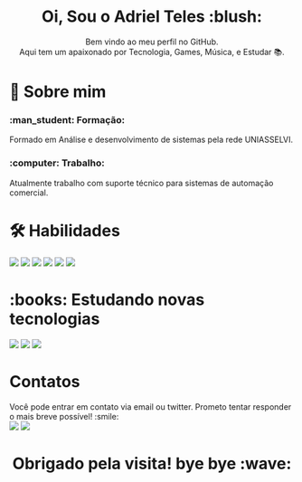 <div align="center">
<h1>Oi, Sou o Adriel Teles :blush:</h1>  
Bem vindo ao meu perfil no GitHub. <br>
Aqui tem um apaixonado por Tecnologia, Games, Música, e Estudar 📚.
</div>
<div>
  <h1> 🚀 Sobre mim </h1>
  <h3>:man_student: Formação:</h3>
  <p>Formado em Análise e desenvolvimento de sistemas pela rede UNIASSELVI.</p>
  <h3>:computer: Trabalho:</h3> 
  <p>Atualmente trabalho com suporte técnico para sistemas de automação comercial.</p>
 <div/>
  <div>
    <h1> 🛠 Habilidades </h1>
    <img src="https://img.shields.io/badge/HTML-239120?style=for-the-badge&logo=html5&logoColor=white">
    <img src="https://img.shields.io/badge/CSS3-1572B6?style=for-the-badge&logo=css3&logoColor=white">
    <img src="https://img.shields.io/badge/Bootstrap-563D7C?style=for-the-badge&logo=bootstrap&logoColor=white">
    <img src="https://img.shields.io/badge/MySQL-00000F?style=for-the-badge&logo=mysql&logoColor=white">
    <img src="https://img.shields.io/badge/Git-E34F26?style=for-the-badge&logo=git&logoColor=white">
    <img src="https://img.shields.io/badge/Windows-017AD7?style=for-the-badge&logo=windows&logoColor=white">
  </div>
  <div>
    <h1> :books: Estudando novas tecnologias</h1>
    <img src="https://img.shields.io/badge/JavaScript-F7DF1E?style=for-the-badge&logo=javascript&logoColor=black">
    <img src="https://img.shields.io/badge/Node.js-43853D?style=for-the-badge&logo=node.js&logoColor=white">
    <img src="https://img.shields.io/badge/React-20232A?style=for-the-badge&logo=react&logoColor=61DAFB">
  </div>
  <div>
    <h1>Contatos</h1>
    <p>Você pode entrar em contato via email ou twitter. Prometo tentar responder o mais breve possível! :smile: <br>
     <a href="https://twitter.com/Frajoola_exe" target_blank><img src="https://img.shields.io/badge/Twitter-1DA1F2?style=for-the-badge&logo=twitter&logoColor=white" <a href="https://twitter.com/Frajoola_exe"></a>
      <img src="https://img.shields.io/badge/Gmail-D14836?style=for-the-badge&logo=gmail&logoColor=white">
  </div>
  <div align="center"><h1>Obrigado pela visita! bye bye :wave:</h1>  
</div>



